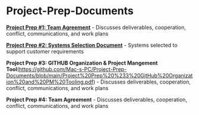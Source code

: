 # Project-Prep-Documents

[**Project Prep #1: Team Agreement**](https://github.com/Mac-s-PC/Project-Prep-Documents/blob/main/Project%20Prep%20%231%20Agreements.pdf) - Discusses deliverables, cooperation, conflict, communications, and work plans

[**Project Prep #2: Systems Selection Document**](https://github.com/Mac-s-PC/Project-Prep-Documents/blob/main/Project%20Prep%20%232%20%20System%20Selection.pdf) - Systems selected to support customer requirements

**Project Prep #3: GITHUB Organization & Project Mangement Tool**(https://github.com/Mac-s-PC/Project-Prep-Documents/blob/main/Project%20Prep%20%233%20GitHub%20Organization%20and%20PM%20Tooling.pdf) - Discusses deliverables, cooperation, conflict, communications, and work plans

**Project Prep #4: Team Agreement** - Discusses deliverables, cooperation, conflict, communications, and work plans
